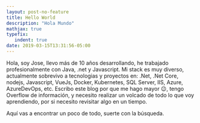 ```yaml
---
layout: post-no-feature
title: Hello World
description: "Hola Mundo"
mathjax: true
typefix:
   indent: true
date: 2019-03-15T13:31:56-05:00
---
```

Hola, soy Jose, llevo más de 10 años desarrollando, he trabajado profesionalmente con Java, .net y Javascript.
Mi stack es muy diverso, actualmente sobrevivo a tecnologias y proyectos en: .Net, .Net Core, nodejs, Javascript, VueJs, Docker, Kubernetes, SQL Server, IIS, Azure, AzureDevOps, etc.
Escribo este blog por que me hago mayor 😉, tengo Overflow de información, y necesito realizar un volcado de todo lo que voy aprendiendo, por si necesito revisitar algo en un tiempo.

Aquí vas a encontrar un poco de todo, suerte con la búsqueda.
